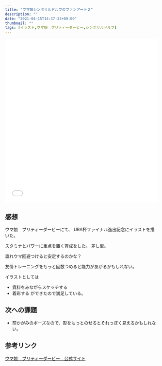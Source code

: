 ```yaml
---
title: "ウマ娘シンボリルドルフのファンアート２"
description: ""
date: "2021-04-15T14:37:33+09:00"
thumbnail: ""
tags: [イラスト,ウマ娘　プリティーダービー,シンボリルドルフ]
---
```


<div style="max-width: 722px;"><div style="left: 0; width: 100%; height: 0; position: relative; padding-bottom: 106.9767%;"><iframe src="//cdn.iframe.ly/api/iframe?url=https%3A%2F%2Fwww.pixiv.net%2Fartworks%2F89149820&amp;key=a821177d432254580d038725ee2ff7a1" style="border: 0; top: 0; left: 0; width: 100%; height: 100%; position: absolute;" allowfullscreen></iframe></div></div>

## 感想
ウマ娘　プリティーダービーにて、
URA杯ファイナル進出記念にイラストを描いた。

スタミナとパワーに重点を置く育成をした。
差し型。

垂れウマ回避つけると安定するのかな？

友情トレーニングをもっと回数つめると能力があがるかもしれない。

イラストとしては
- 資料をみながらスケッチする
- 着彩する
ができたので満足している。

## 次への課題
- 前かがみのポーズなので、影をもっとのせるとそれっぽく見えるかもしれない。

## 参考リンク
[ウマ娘　プリティーダービー　公式サイト](https://umamusume.jp)